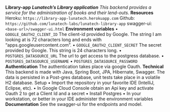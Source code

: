 **Library-app**
*****Lunatech’s Library application*****
*This backend provides a service for the administration of books and their lend-outs.*
**Resources**
Heroku:				`https://library-app-lunatech.herokuapp.com`
Github:				`https://github.com/lunatech-labs/lunatech-library-app`
swagger-ui:		`<base-url>/swagger-ui.html`
**Environment variables**
•	`GOOGLE_OAUTH2_CLIENT_ID`
The client-id provided by Google. The string I am looking at is 72 characters long and ends with “apps.googleusercontent.com”.
•	`GOOGLE_OAUTH2_CLIENT_SECRET`
The secret provided by Google. This string is 24 characters long.
•	`POSTGRES_DATASOURCE_URL`
The url to get access to the postgress database. 
•	`POSTGRES_DATASOURCE_USERNAME`
•	`POSTGRES_DATASOURCE_PASSWORD`
**Authentication**
The authentication takes place via google Oauth.
**Technical**
This backend is made with Java, Spring Boot, JPA, Hibernate, Swagger. The data is persisted in a Post-gres database, unit tests take place in a volatile H2 database.
Setup
•	Import the repository in your favorite IDE (IntelliJ, Eclipse, etc).
•	In Google Cloud Console obtain an Api key and activate Oauth 2 to get a Client Id and a secret
•	Install Postgres
•	In your workstation, or better in your IDE administer the environment variables
**Documentation**
See the swagger-ui for the endpoints and model.

